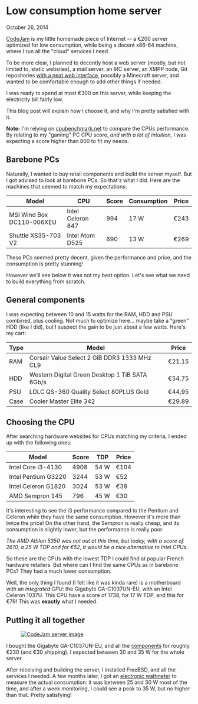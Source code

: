 Low consumption home server
===========================
October 26, 2014

[CodeJam](../../2015/03/naming-things.html) is my little homemade piece
of Internet -- a €200 server optimized for low consumption, while being
a decent x86-64 machine, where I run all the "cloud" services I need.

To be more clear, I planned to decently host a web server (mostly, but
not limited to, static websites), a mail server, an IRC server, an XMPP
node, Git repositories [with a neat web interface][gogs], possibly a
Minecraft server, and wanted to be comfortable enough to add other
things if needed.

[gogs]: http://gogs.io/

I was ready to spend at most €300 on this server, while keeping the
electricity bill fairly low.

This blog post will explain how I choose it, and why I'm pretty
satisfied with it.

**Note:** I'm relying on
[cpubenchmark.net](http://www.cpubenchmark.net/) to compare the CPUs
performance. By relating to my "gaming" PC CPU score, *and with a lot of
intuition*, I was expecting a score higher than 800 to fit my needs.

Barebone PCs
------------

Naturally, I wanted to buy retail components and build the server
myself. But I got advised to look at barebone PCs. So that's what I did.
Here are the machines that seemed to match my expectations:

Model                     | CPU               | Score | Consumption | Price
--------------------------|-------------------|-------|-------------|------
MSI Wind Box DC110-006XEU | Intel Celeron 847 | 994   | 17 W        | €243
Shuttle XS35-703 V2       | Intel Atom D525   | 690   | 13 W        | €269

These PCs seemed pretty decent, given the performance and price, and the
consumption is pretty stunning!

However we'll see below it was not my best option. Let's see what we
need to build everything from scratch.

General components
------------------

I was expecting between 10 and 15 watts for the RAM, HDD and PSU
combined, plus cooling. Not much to optimize here... maybe take a
"green" HDD (like I did), but I suspect the gain to be just about a few
watts. Here's my cart:

Type | Model                                          | Price
-----|------------------------------------------------|-------
RAM  | Corsair Value Select 2 GiB DDR3 1333 MHz CL9   | €21.15
HDD  | Western Digital Green Desktop 1 TiB SATA 6Gb/s | €54.75
PSU  | LDLC QS-360 Quality Select 80PLUS Gold         | €44,95
Case | Cooler Master Elite 342                        | €29.89

Choosing the CPU
----------------

After searching hardware websites for CPUs matching my criteria, I ended
up with the following ones:

Model               | Score | TDP  | Price
--------------------|-------|------|------
Intel Core i3-4130  | 4908  | 54 W | €104
Intel Pentium G3220 | 3244  | 53 W | €52
Intel Celeron G1820 | 3024  | 53 W | €38
AMD Sempron 145     | 796   | 45 W | €30

It's interesting to see the i3 performance compared to the Pentium and
Celeron while they have the same consumption. However it's more than
twice the price! On the other hand, the Sempron is really cheap, and
its consumption is slightly lower, but the performance is really poor.

*The AMD Athlon 5350 was not out at this time, but today, with a
score of 2610, a 25 W TDP and for €52, it would be a nice alternative to
Intel CPUs.*

So these are the CPUs with the lowest TDP I could find at popular French
hardware retailers. But where can I find the same CPUs as in barebone
PCs? They had a much lower consumption.

Well, the only thing I found (I felt like it was kinda rare) is a
motherboard with an *integrated CPU*: the Gigabyte GA-C1037UN-EU, with
an Intel Celeron 1037U. This CPU have a score of 1738, for 17 W TDP, and
this for €79! This was **exactly** what I needed.

Putting it all together
-----------------------

<figure class="left">
  <a href="../../img/codejam.jpg">
    <img alt="CodeJam server image" src="../../img/codejam.thumb.jpg">
  </a>
</figure>

I bought the Gigabyte GA-C1037UN-EU, and all the
[components](#general-components) for roughly €230 (and €30 shipping). I
expected between 30 and 35 W for the whole server.

After receiving and building the server, I installed FreeBSD, and all
the services I needed. A few months later, I got an [electronic
wattmeter] to measure the actual consumption: it was between 25 and 30 W
most of the time, and after a week monitoring, I could see a peak to 35
W, but no higher than that. Pretty satisfying!

[electronic wattmeter]: http://en.wikipedia.org/wiki/Wattmeter#Electronic_wattmeter
